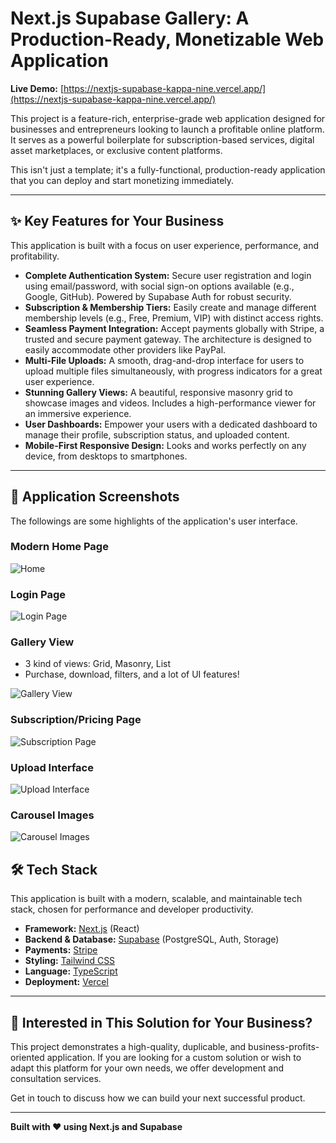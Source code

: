 # Next.js Supabase Gallery: A Production-Ready, Monetizable Web Application

**Live Demo:** [https://nextjs-supabase-kappa-nine.vercel.app/](https://nextjs-supabase-kappa-nine.vercel.app/)

This project is a feature-rich, enterprise-grade web application designed for businesses and entrepreneurs looking to launch a profitable online platform. It serves as a powerful boilerplate for subscription-based services, digital asset marketplaces, or exclusive content platforms.

This isn't just a template; it's a fully-functional, production-ready application that you can deploy and start monetizing immediately.

---

## ✨ Key Features for Your Business

This application is built with a focus on user experience, performance, and profitability.

*   **Complete Authentication System:** Secure user registration and login using email/password, with social sign-on options available (e.g., Google, GitHub). Powered by Supabase Auth for robust security.
*   **Subscription & Membership Tiers:** Easily create and manage different membership levels (e.g., Free, Premium, VIP) with distinct access rights.
*   **Seamless Payment Integration:** Accept payments globally with Stripe, a trusted and secure payment gateway. The architecture is designed to easily accommodate other providers like PayPal.
*   **Multi-File Uploads:** A smooth, drag-and-drop interface for users to upload multiple files simultaneously, with progress indicators for a great user experience.
*   **Stunning Gallery Views:** A beautiful, responsive masonry grid to showcase images and videos. Includes a high-performance viewer for an immersive experience.
*   **User Dashboards:** Empower your users with a dedicated dashboard to manage their profile, subscription status, and uploaded content.
*   **Mobile-First Responsive Design:** Looks and works perfectly on any device, from desktops to smartphones.

---

## 📸 Application Screenshots

The followings are some highlights of the application's user interface.

### Modern Home Page

![Home](/public/home.png)

### Login Page

![Login Page](/public/login.png)

### Gallery View

- 3 kind of views: Grid,  Masonry, List
- Purchase, download, filters, and a lot of UI features!

![Gallery View](/public/gallery.png)

### Subscription/Pricing Page 

![Subscription Page](/public/subscription.png) 


### Upload Interface

![Upload Interface](/public/upload.png)

### Carousel Images

![Carousel Images](/public/carousel-images.png)

## 🛠️ Tech Stack

This application is built with a modern, scalable, and maintainable tech stack, chosen for performance and developer productivity.

*   **Framework:** [Next.js](https://nextjs.org/) (React)
*   **Backend & Database:** [Supabase](https://supabase.com/) (PostgreSQL, Auth, Storage)
*   **Payments:** [Stripe](https://stripe.com/)
*   **Styling:** [Tailwind CSS](https://tailwindcss.com/)
*   **Language:** [TypeScript](https://www.typescriptlang.org/)
*   **Deployment:** [Vercel](https://vercel.com/)

---

## 💼 Interested in This Solution for Your Business?

This project demonstrates a high-quality, duplicable, and business-profits-oriented application. If you are looking for a custom solution or wish to adapt this platform for your own needs, we offer development and consultation services.

Get in touch to discuss how we can build your next successful product.

---

**Built with ❤️ using Next.js and Supabase**